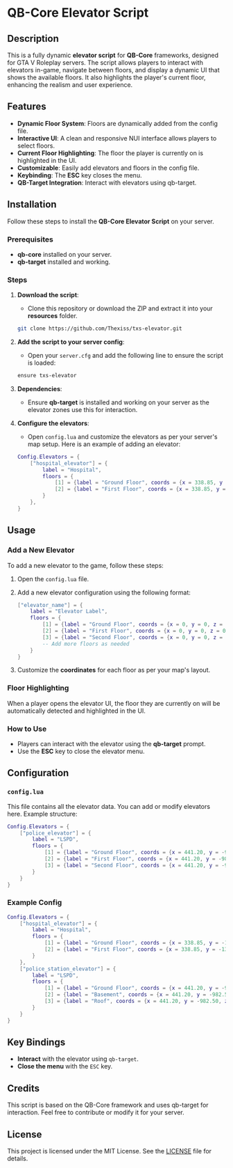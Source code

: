 # QB-Core Elevator Script

## Description

This is a fully dynamic **elevator script** for **QB-Core** frameworks, designed for GTA V Roleplay servers. The script allows players to interact with elevators in-game, navigate between floors, and display a dynamic UI that shows the available floors. It also highlights the player's current floor, enhancing the realism and user experience.

## Features

- **Dynamic Floor System**: Floors are dynamically added from the config file.
- **Interactive UI**: A clean and responsive NUI interface allows players to select floors.
- **Current Floor Highlighting**: The floor the player is currently on is highlighted in the UI.
- **Customizable**: Easily add elevators and floors in the config file.
- **Keybinding**: The **ESC** key closes the menu.
- **QB-Target Integration**: Interact with elevators using qb-target.

## Installation

Follow these steps to install the **QB-Core Elevator Script** on your server.

### Prerequisites
- **qb-core** installed on your server.
- **qb-target** installed and working.

### Steps

1. **Download the script**:
   - Clone this repository or download the ZIP and extract it into your **resources** folder.
   ```bash
   git clone https://github.com/Thexiss/txs-elevator.git
   ```

2. **Add the script to your server config**:
   - Open your `server.cfg` and add the following line to ensure the script is loaded:
   ```bash
   ensure txs-elevator
   ```

3. **Dependencies**:
   - Ensure **qb-target** is installed and working on your server as the elevator zones use this for interaction.

4. **Configure the elevators**:
   - Open `config.lua` and customize the elevators as per your server's map setup. Here is an example of adding an elevator:
   ```lua
   Config.Elevators = {
       ["hospital_elevator"] = {
           label = "Hospital",
           floors = {
               [1] = {label = "Ground Floor", coords = {x = 338.85, y = -1394.56, z = 32.51}},
               [2] = {label = "First Floor", coords = {x = 338.85, y = -1394.56, z = 39.00}},
           }
       },
   }
   ```

## Usage

### Add a New Elevator
To add a new elevator to the game, follow these steps:

1. Open the `config.lua` file.
2. Add a new elevator configuration using the following format:
   ```lua
   ["elevator_name"] = {
       label = "Elevator Label",
       floors = {
           [1] = {label = "Ground Floor", coords = {x = 0, y = 0, z = 0}},
           [2] = {label = "First Floor", coords = {x = 0, y = 0, z = 0}},
           [3] = {label = "Second Floor", coords = {x = 0, y = 0, z = 0}},
           -- Add more floors as needed
       }
   }
   ```

3. Customize the **coordinates** for each floor as per your map's layout.

### Floor Highlighting
When a player opens the elevator UI, the floor they are currently on will be automatically detected and highlighted in the UI.

### How to Use
- Players can interact with the elevator using the **qb-target** prompt.
- Use the **ESC** key to close the elevator menu.

## Configuration

### `config.lua`
This file contains all the elevator data. You can add or modify elevators here. Example structure:

```lua
Config.Elevators = {
    ["police_elevator"] = {
        label = "LSPD",
        floors = {
            [1] = {label = "Ground Floor", coords = {x = 441.20, y = -982.50, z = 30.69}},
            [2] = {label = "First Floor", coords = {x = 441.20, y = -982.50, z = 35.00}},
            [3] = {label = "Second Floor", coords = {x = 441.20, y = -982.50, z = 40.00}},
        }
    }
}
```

### Example Config
```lua
Config.Elevators = {
    ["hospital_elevator"] = {
        label = "Hospital",
        floors = {
            [1] = {label = "Ground Floor", coords = {x = 338.85, y = -1394.56, z = 32.51}},
            [2] = {label = "First Floor", coords = {x = 338.85, y = -1394.56, z = 39.00}},
        }
    },
    ["police_station_elevator"] = {
        label = "LSPD",
        floors = {
            [1] = {label = "Ground Floor", coords = {x = 441.20, y = -982.50, z = 30.69}},
            [2] = {label = "Basement", coords = {x = 441.20, y = -982.50, z = 26.67}},
            [3] = {label = "Roof", coords = {x = 441.20, y = -982.50, z = 43.43}},
        }
    }
}
```

## Key Bindings

- **Interact** with the elevator using `qb-target`.
- **Close the menu** with the `ESC` key.

## Credits

This script is based on the QB-Core framework and uses qb-target for interaction. Feel free to contribute or modify it for your server.

## License

This project is licensed under the MIT License. See the [LICENSE](LICENSE) file for details.
